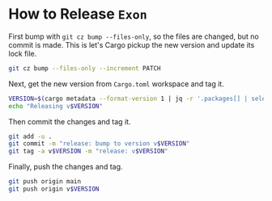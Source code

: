 # How to Release `Exon`

First bump with `git cz bump --files-only`, so the files are changed, but no commit is made. This is let's Cargo pickup the new version and update its lock file.

```bash
git cz bump --files-only --increment PATCH
```

Next, get the new version from `Cargo.toml` workspace and tag it.

```bash
VERSION=$(cargo metadata --format-version 1 | jq -r '.packages[] | select(.name == "exon") | .version')
echo "Releasing v$VERSION"
```

Then commit the changes and tag it.

```bash
git add -u .
git commit -m "release: bump to version v$VERSION"
git tag -a v$VERSION -m "release: v$VERSION"
```

Finally, push the changes and tag.

```bash
git push origin main
git push origin v$VERSION
```
